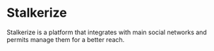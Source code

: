 # Stalkerize

Stalkerize is a platform that integrates with main social networks and permits
manage them for a better reach.
